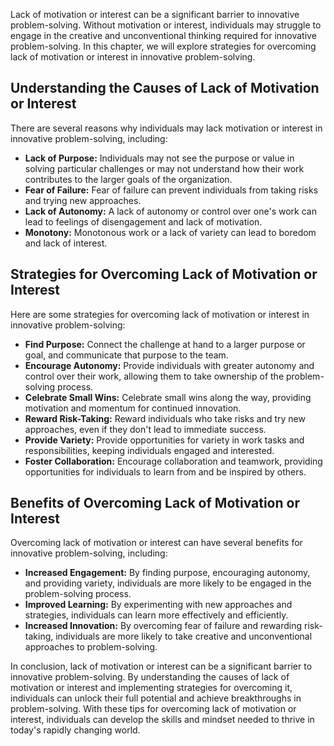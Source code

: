 
Lack of motivation or interest can be a significant barrier to innovative problem-solving. Without motivation or interest, individuals may struggle to engage in the creative and unconventional thinking required for innovative problem-solving. In this chapter, we will explore strategies for overcoming lack of motivation or interest in innovative problem-solving.

Understanding the Causes of Lack of Motivation or Interest
----------------------------------------------------------

There are several reasons why individuals may lack motivation or interest in innovative problem-solving, including:

* **Lack of Purpose:** Individuals may not see the purpose or value in solving particular challenges or may not understand how their work contributes to the larger goals of the organization.
* **Fear of Failure:** Fear of failure can prevent individuals from taking risks and trying new approaches.
* **Lack of Autonomy:** A lack of autonomy or control over one's work can lead to feelings of disengagement and lack of motivation.
* **Monotony:** Monotonous work or a lack of variety can lead to boredom and lack of interest.

Strategies for Overcoming Lack of Motivation or Interest
--------------------------------------------------------

Here are some strategies for overcoming lack of motivation or interest in innovative problem-solving:

* **Find Purpose:** Connect the challenge at hand to a larger purpose or goal, and communicate that purpose to the team.
* **Encourage Autonomy:** Provide individuals with greater autonomy and control over their work, allowing them to take ownership of the problem-solving process.
* **Celebrate Small Wins:** Celebrate small wins along the way, providing motivation and momentum for continued innovation.
* **Reward Risk-Taking:** Reward individuals who take risks and try new approaches, even if they don't lead to immediate success.
* **Provide Variety:** Provide opportunities for variety in work tasks and responsibilities, keeping individuals engaged and interested.
* **Foster Collaboration:** Encourage collaboration and teamwork, providing opportunities for individuals to learn from and be inspired by others.

Benefits of Overcoming Lack of Motivation or Interest
-----------------------------------------------------

Overcoming lack of motivation or interest can have several benefits for innovative problem-solving, including:

* **Increased Engagement:** By finding purpose, encouraging autonomy, and providing variety, individuals are more likely to be engaged in the problem-solving process.
* **Improved Learning:** By experimenting with new approaches and strategies, individuals can learn more effectively and efficiently.
* **Increased Innovation:** By overcoming fear of failure and rewarding risk-taking, individuals are more likely to take creative and unconventional approaches to problem-solving.

In conclusion, lack of motivation or interest can be a significant barrier to innovative problem-solving. By understanding the causes of lack of motivation or interest and implementing strategies for overcoming it, individuals can unlock their full potential and achieve breakthroughs in problem-solving. With these tips for overcoming lack of motivation or interest, individuals can develop the skills and mindset needed to thrive in today's rapidly changing world.
